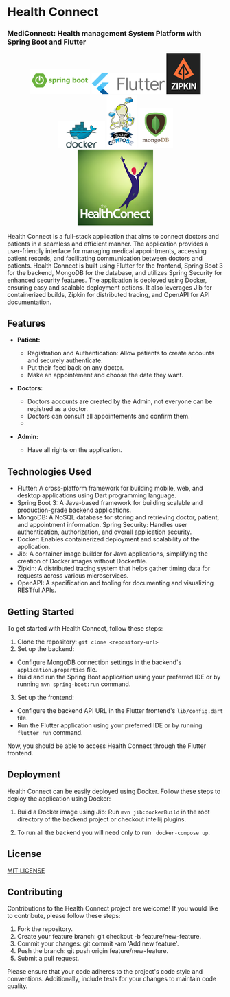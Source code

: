 # Health Connect
### MediConnect: Health management System Platform with Spring Boot and Flutter

<div align="center">
<img  width="140" src="./images/springboot.png">
<img  width="170" src="./images/flutter.png">
<img  width="80" src="./images/zipkin.png">
<img  width="110" src="./images/docker.png">
<img  width="70" src="./images/docker-compose.png">
<img  width="80" src="./images/mongodb.png">
</div>
<div align="center" >
 <img  width="35%" src="./images/logo.png">
</div>
<p>Health Connect is a full-stack application that aims to connect doctors and patients in a seamless and efficient manner. The application provides a user-friendly interface for managing medical appointments, accessing patient records, and facilitating communication between doctors and patients. Health Connect is built using Flutter for the frontend, Spring Boot 3 for the backend, MongoDB for the database, and utilizes Spring Security for enhanced security features. The application is deployed using Docker, ensuring easy and scalable deployment options. It also leverages Jib for containerized builds, Zipkin for distributed tracing, and OpenAPI for API documentation.
</p>


## Features
* <b>Patient:</b> 
  * Registration and Authentication: Allow patients to create accounts and securely authenticate.
  * Put their feed back on any doctor.
  * Make an appointement and choose the date they want.
     
* <b>Doctors:</b> 
  * Doctors accounts are created by the Admin, not everyone can be registred as a doctor.
  * Doctors can consult all appointements and confirm them.
  * 
* <b>Admin:</b> 
  * Have all rights on the application.

## Technologies Used
* Flutter: A cross-platform framework for building mobile, web, and desktop applications using Dart programming language.
* Spring Boot 3: A Java-based framework for building scalable and production-grade backend applications.
* MongoDB: A NoSQL database for storing and retrieving doctor, patient, and appointment information.
Spring Security: Handles user authentication, authorization, and overall application security.
* Docker: Enables containerized deployment and scalability of the application.
* Jib: A container image builder for Java applications, simplifying the creation of Docker images without Dockerfile.
* Zipkin: A distributed tracing system that helps gather timing data for requests across various microservices.
* OpenAPI: A specification and tooling for documenting and visualizing RESTful APIs.

## Getting Started
<p>To get started with Health Connect, follow these steps:</p>


1. Clone the repository: `git clone <repository-url> `
2. Set up the backend: 
* Configure MongoDB connection settings in the backend's `application.properties` file.
* Build and run the Spring Boot application using your preferred IDE or by running `mvn spring-boot:run` command.
3. Set up the frontend:
* Configure the backend API URL in the Flutter frontend's `lib/config.dart` file.
* Run the Flutter application using your preferred IDE or by running `flutter run` command.


<p>Now, you should be able to access Health Connect through the Flutter frontend.</p>


## Deployment
<p>Health Connect can be easily deployed using Docker. Follow these steps to deploy the application using Docker:</p>

1. Build a Docker image using Jib: Run `mvn jib:dockerBuild` in the root directory of the backend project or checkout intellij plugins.

2. To run all the backend you will need only to run ` docker-compose up`.

## License
[MIT LICENSE](LICENSE)


## Contributing
Contributions to the Health Connect project are welcome! If you would like to contribute, please follow these steps:

1. Fork the repository.
2. Create your feature branch: git checkout -b feature/new-feature.
3. Commit your changes: git commit -am 'Add new feature'.
4. Push the branch: git push origin feature/new-feature.
5. Submit a pull request.

Please ensure that your code adheres to the project's code style and conventions. Additionally, include tests for your changes to maintain code quality.

